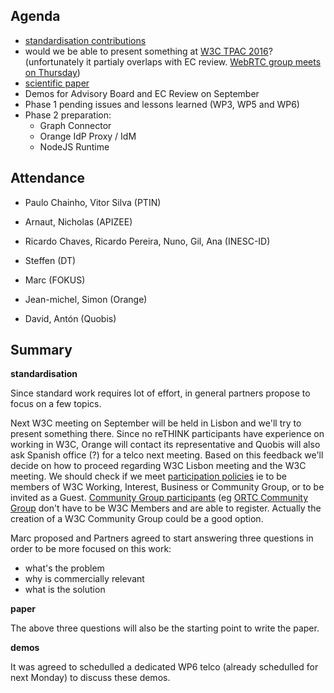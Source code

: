 Agenda
------

-	[standardisation contributions](https://github.com/reTHINK-project/core-framework/issues/168)
  - would we be able to present something at [W3C TPAC 2016](https://www.w3.org/2016/09/TPAC/)?
  (unfortunately it partialy overlaps with EC review. [WebRTC group meets on Thursday](https://www.w3.org/2016/09/TPAC/schedule.html))
-	[scientific paper](https://github.com/reTHINK-project/core-framework/issues/169)
- Demos for Advisory Board and EC Review on September
- Phase 1 pending issues and lessons learned (WP3, WP5 and WP6)
- Phase 2 preparation:
  - Graph Connector
  - Orange IdP Proxy / IdM
  - NodeJS Runtime

Attendance
----------

-	Paulo Chainho, Vitor Silva (PTIN)

- Arnaut, Nicholas (APIZEE)

- Ricardo Chaves, Ricardo Pereira, Nuno,	Gil, Ana (INESC-ID)

-	Steffen (DT)

- Marc (FOKUS)

- Jean-michel, Simon (Orange)

- David, Antón (Quobis)

Summary
-------

**standardisation**

Since standard work requires lot of effort, in general partners propose to focus on a few topics.

Next W3C meeting on September will be held in Lisbon and we'll try to present something there. Since no reTHINK participants have experience on working in W3C, Orange will contact its representative and Quobis will also ask Spanish office (?) for a telco next meeting. Based on this feedback we'll decide on how to proceed regarding W3C Lisbon meeting and the W3C meeting. We should check if we meet [participation policies](https://www.w3.org/2016/09/TPAC/#participation) ie to be members of W3C Working, Interest, Business or Community Group, or to be invited as a Guest. [Community Group participants](https://www.w3.org/community/groups/) (eg [ORTC Community Group](https://www.w3.org/community/ortc/participants) don't have to be W3C Members and are able to register. Actually the creation of a W3C Community Group could be a good option.

Marc proposed and Partners agreed to start answering three questions in order to be more focused on this work:

- what's the problem
- why is commercially relevant
- what is the solution

**paper**

The above three questions will also be the starting point to write the paper.

**demos**

It was agreed to schedulled a dedicated WP6 telco (already schedulled for next Monday) to discuss these demos.
